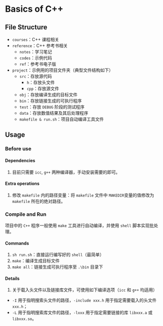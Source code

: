 # Basics of C++

## File Structure

  * `courses`：C++ 课程相关
  * `reference`：C++ 参考书相关
      * `notes`：学习笔记
      * `codes`：示例代码
      * `ref`：参考书电子版
  * `project`：示例用的项目文件夹（典型文件结构如下）
      * `src`：存放源代码
        * `h`：存放头文件
        * `cpp`：存放源文件
      * `obj`：存放编译生成的目标文件
      * `bin`：存放链接生成的可执行程序
      * `test`：存放 `DEBUG` 阶段的测试程序
      * `data`：存放数值结果及其后处理程序
      * `makefile & run.sh`：项目自动编译工具文件

## Usage

### Before use

#### Dependencies

1. 目前只需要 `icc`, `g++` 两种编译器，手动安装需要的即可。

#### Extra operations

1. 修改 `makefile` 内的路径变量：将 `makefile` 文件中 `MAKEDIR`变量的值修改为 `makefile` 所在的绝对路径。

### Compile and Run

项目中的 `C++` 程序一般使用 `make` 工具进行自动编译，并使用 `shell` 脚本实现批处理。

#### Commands

1. `sh run.sh`：直接运行编写好的 `shell`（最简单）
2. `make`：编译生成目标文件
3. `make all`：链接生成可执行程序至 `.\bin` 目录下

#### Details

1. 关于载入头文件以及链接库文件，可使用如下编译选项（`icc` 和 `g++` 均适用）

* `-I` 用于指明搜索头文件的路径，`-include xxx.h` 用于指定需要载入的头文件 `xxx.h`；
* `-L` 用于指明搜索库文件的路径，`-lxxx` 用于指定需要链接的库 `libxxx.a` 或 `libxxx.so`。